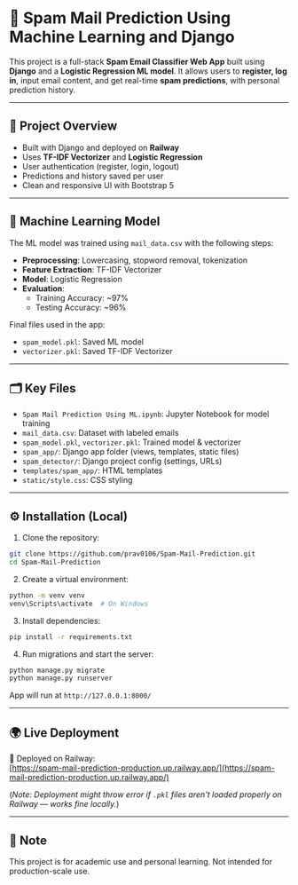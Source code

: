 # 📧 Spam Mail Prediction Using Machine Learning and Django

This project is a full-stack **Spam Email Classifier Web App** built using **Django** and a **Logistic Regression ML model**. It allows users to **register, log in**, input email content, and get real-time **spam predictions**, with personal prediction history.

---   
     
## 📁 Project Overview     

- Built with Django and deployed on **Railway**
- Uses **TF-IDF Vectorizer** and **Logistic Regression**
- User authentication (register, login, logout)
- Predictions and history saved per user
- Clean and responsive UI with Bootstrap 5

---

## 🧠 Machine Learning Model 

The ML model was trained using `mail_data.csv` with the following steps:

- **Preprocessing**: Lowercasing, stopword removal, tokenization
- **Feature Extraction**: TF-IDF Vectorizer
- **Model**: Logistic Regression
- **Evaluation**:
  - Training Accuracy: ~97%
  - Testing Accuracy: ~96%

Final files used in the app:

- `spam_model.pkl`: Saved ML model  
- `vectorizer.pkl`: Saved TF-IDF Vectorizer

---

## 🗂️ Key Files

- `Spam Mail Prediction Using ML.ipynb`: Jupyter Notebook for model training  
- `mail_data.csv`: Dataset with labeled emails  
- `spam_model.pkl`, `vectorizer.pkl`: Trained model & vectorizer  
- `spam_app/`: Django app folder (views, templates, static files)  
- `spam_detector/`: Django project config (settings, URLs)  
- `templates/spam_app/`: HTML templates  
- `static/style.css`: CSS styling  

---

## ⚙️ Installation (Local)

1. Clone the repository:

```bash
git clone https://github.com/prav0106/Spam-Mail-Prediction.git
cd Spam-Mail-Prediction
```

2. Create a virtual environment:

```bash
python -m venv venv
venv\Scripts\activate  # On Windows
```

3. Install dependencies:

```bash
pip install -r requirements.txt
```

4. Run migrations and start the server:

```bash
python manage.py migrate
python manage.py runserver
```

App will run at `http://127.0.0.1:8000/`

---

## 🌍 Live Deployment

🔗 Deployed on Railway:  
[https://spam-mail-prediction-production.up.railway.app/](https://spam-mail-prediction-production.up.railway.app/)

(*Note: Deployment might throw error if `.pkl` files aren't loaded properly on Railway — works fine locally.*)

---

## 📌 Note

This project is for academic use and personal learning. Not intended for production-scale use.
